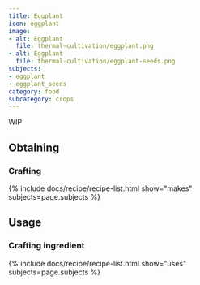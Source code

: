 ```yaml
---
title: Eggplant
icon: eggplant
image:
- alt: Eggplant
  file: thermal-cultivation/eggplant.png
- alt: Eggplant
  file: thermal-cultivation/eggplant-seeds.png
subjects: 
- eggplant
- eggplant_seeds
category: food
subcategory: crops
---
```


WIP

Obtaining
---------

### Crafting
{% include docs/recipe/recipe-list.html show="makes" subjects=page.subjects %}

Usage
-----

### Crafting ingredient
{% include docs/recipe/recipe-list.html show="uses" subjects=page.subjects %}